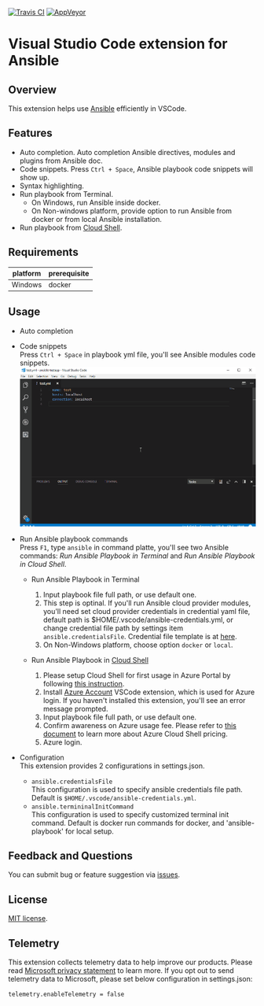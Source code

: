 [![Travis CI](https://travis-ci.org/VSChina/vscode-ansible.svg?branch=master)](https://travis-ci.org/VSChina/vscode-ansible)
[![AppVeyor](https://ci.appveyor.com/api/projects/status/kq11m16pl22k29un?svg=true)](https://ci.appveyor.com/project/yungez/vscode-ansible)

# Visual Studio Code extension for Ansible

## Overview
This extension helps use [Ansible](https://www.ansible.com/) efficiently in VSCode.

## Features

  - Auto completion. Auto completion Ansible directives, modules and plugins from Ansible doc.
  - Code snippets.  Press `Ctrl + Space`, Ansible playbook code snippets will show up.
  - Syntax highlighting.
  - Run playbook from Terminal.
    - On Windows, run Ansible inside docker.
    - On Non-windows platform, provide option to run Ansible from docker or from local Ansible installation.
  - Run playbook from [Cloud Shell](https://azure.microsoft.com/en-us/features/cloud-shell/). 


## Requirements

|platform|prerequisite|
|--------|-----------|
|Windows|docker|

## Usage
- Auto completion
- Code snippets  
    Press `Ctrl + Space` in playbook yml file, you'll see Ansible modules code snippets.    
    ![auto completion and code snippets](./images/authoring.gif)
    
- Run Ansible playbook commands  
  Press `F1`, type `ansible` in command platte, you'll see two Ansible commands: *Run Ansible Playbook in Terminal* and *Run Ansible Playbook in Cloud Shell*.
  
  - Run Ansible Playbook in Terminal
    1. Input playbook file full path, or use default one.
    1. This step is optinal. If you'll run Ansible cloud provider modules, you'll need set cloud provider credentials in credential yaml file, default path is $HOME/.vscode/ansible-credentials.yml, or change credential file path by settings item  `ansible.credentialsFile`. Credential file template is at [here](https://github.com/VSChina/vscode-ansible/blob/master/config/credentials.yml).
    1. On Non-Windows platform, choose option `docker` or `local`.

  - Run Ansible Playbook in [Cloud Shell](https://azure.microsoft.com/en-us/features/cloud-shell/) 
    1. Please setup Cloud Shell for first usage in Azure Portal by following [this instruction](https://docs.microsoft.com/en-us/azure/cloud-shell/overview).
    1. Install [Azure Account](https://marketplace.visualstudio.com/items?itemName=ms-vscode.azure-account) VSCode extension, which is used for Azure login. If you haven't installed this extension, you'll see an error message prompted.
    1. Input playbook file full path, or use default one.
    1. Confirm awareness on Azure usage fee. Please refer to [this document](https://docs.microsoft.com/en-us/azure/cloud-shell/pricing) to learn more about Azure Cloud Shell pricing.
    1. Azure login.


- Configuration  
  This extension provides 2 configurations in settings.json.
  - `ansible.credentialsFile`  
    This configuration is used to specify ansible credentials file path. Default is `$HOME/.vscode/ansible-credentials.yml`.
  - `ansible.termininalInitCommand`  
    This configuration is used to specify customized terminal init command. Default is docker run commands for docker, and 'ansible-playbook' for local setup.


## Feedback and Questions
You can submit bug or feature suggestion via [issues](https://github.com/VSChina/vscode-ansible/issues/new).

## License
[MIT license](./LICENSE.md).

## Telemetry
This extension collects telemetry data to help improve our products. Please read [Microsoft privacy statement](https://privacy.microsoft.com/en-us/privacystatement) to learn more. If you opt out to send telemetry data to Microsoft, please set below configuration in settings.json:
```
telemetry.enableTelemetry = false
```








